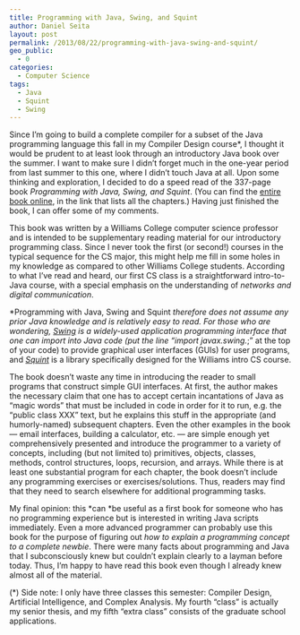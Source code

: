 ```yaml
---
title: Programming with Java, Swing, and Squint
author: Daniel Seita
layout: post
permalink: /2013/08/22/programming-with-java-swing-and-squint/
geo_public:
  - 0
categories:
  - Computer Science
tags:
  - Java
  - Squint
  - Swing
---
```

Since I&#8217;m going to build a complete compiler for a subset of the Java programming language this fall in my Compiler Design course*, I thought it would be prudent to at least look through an introductory Java book over the summer. I want to make sure I didn&#8217;t forget much in the one-year period from last summer to this one, where I didn&#8217;t touch Java at all. Upon some thinking and exploration, I decided to do a speed read of the 337-page book *Programming with Java, Swing, and Squint*. (You can find the [entire book online][1], in the link that lists all the chapters.) Having just finished the book, I can offer some of my comments.

This book was written by a Williams College computer science professor and is intended to be supplementary reading material for our introductory programming class. Since I never took the first (or second!) courses in the typical sequence for the CS major, this might help me fill in some holes in my knowledge as compared to other Williams College students. According to what I&#8217;ve read and heard, our first CS class is a straightforward intro-to-Java course, with a special emphasis on the understanding of *networks *and* digital communication*.

*Programming with Java, Swing and Squint *therefore* *does not assume any prior Java knowledge and is relatively easy to read. For those who are wondering, [*Swing*][2] is a widely-used application programming interface that one can import into Java code (put the line &#8220;import javax.swing.*;&#8221; at the top of your code) to provide graphical user interfaces (GUIs) for user programs, and [*Squint*][3] is a library specifically designed for the Williams intro CS course.

The book doesn&#8217;t waste any time in introducing the reader to small programs that construct simple GUI interfaces. At first, the author makes the necessary claim that one has to accept certain incantations of Java as &#8220;magic words&#8221; that must be included in code in order for it to run, e.g. the &#8220;public class XXX&#8221; text, but he explains this stuff in the appropriate (and humorly-named) subsequent chapters. Even the other examples in the book &#8212; email interfaces, building a calculator, etc. &#8212; are simple enough yet comprehensively presented and introduce the programmer to a variety of concepts, including (but not limited to) primitives, objects, classes, methods, control structures, loops, recursion, and arrays. While there is at least one substantial program for each chapter, the book doesn&#8217;t include any programming exercises or exercises/solutions. Thus, readers may find that they need to search elsewhere for additional programming tasks.

My final opinion: this *can *be useful as a first book for someone who has no programming experience but is interested in writing Java scripts immediately. Even a more advanced programmer can probably use this book for the purpose of figuring out *how to explain a programming concept to a complete newbie*. There were many facts about programming and Java that I subconsciously knew but couldn&#8217;t explain clearly to a layman before today. Thus, I&#8217;m happy to have read this book even though I already knew almost all of the material.

(*) Side note: I only have three classes this semester: Compiler Design, Artificial Intelligence, and Complex Analysis. My fourth &#8220;class&#8221; is actually my senior thesis, and my fifth &#8220;extra class&#8221; consists of the graduate school applications.

 [1]: http://dept.cs.williams.edu/~tom/weavingCS/
 [2]: http://docs.oracle.com/javase/tutorial/uiswing/components/
 [3]: http://dept.cs.williams.edu/~tom/weavingCS/s07/squint.html